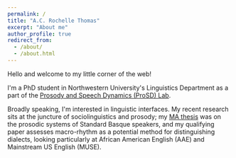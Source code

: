 ```yaml
---
permalink: /
title: "A.C. Rochelle Thomas"
excerpt: "About me"
author_profile: true
redirect_from: 
  - /about/
  - /about.html
---
```


Hello and welcome to my little corner of the web!

I'm a PhD student in Northwestern University's Linguistics Department as a part of the [Prosody and Speech Dynamics (ProSD) Lab](https://www.prosodylab.linguistics.northwestern.edu/).

Broadly speaking, I'm interested in linguistic interfaces. My recent research sits at the juncture of sociolinguistics and prosody; my [MA thesis](https://www.proquest.com/docview/2437344538?pq-origsite=gscholar&fromopenview=true) was on the prosodic systems of Standard Basque speakers, and my qualifying paper assesses macro-rhythm as a potential method for distinguishing dialects, looking particularly at African American English (AAE) and Mainstream US English (MUSE).

